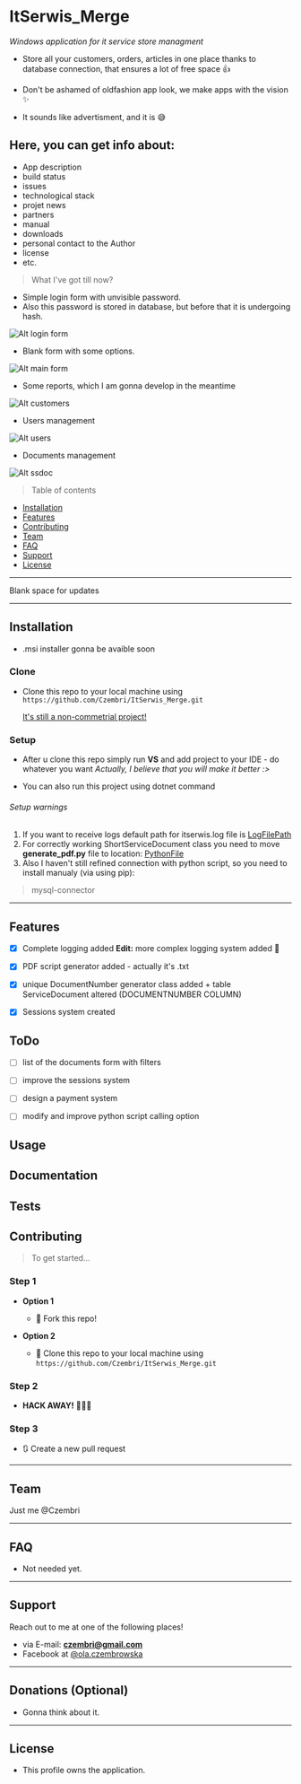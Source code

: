 # ItSerwis_Merge
<i>Windows application for it service store managment</i>

* Store all your customers, orders, articles in one place thanks to database connection, that ensures a lot of free space :+1:

* Don't be ashamed of oldfashion app look, we make apps with the vision :sparkles:

* It sounds like advertisment, and it is :sweat_smile:

## Here, you can get info about: 

- App description
- build status
- issues 
- technological stack
- projet news
- partners
- manual
- downloads
- personal contact to the Author
- license
- etc.


> What I've got till now?

* Simple login form with unvisible password.
* Also this password is stored in database, but before that it is undergoing hash.

![Alt login form](https://user-images.githubusercontent.com/57504533/90965030-b9ca7e80-e4c4-11ea-8d3f-22b4b063f337.png?raw=true "Title")

* Blank form with some options.

![Alt main form](https://user-images.githubusercontent.com/57504533/91632808-9f703380-e9e3-11ea-9b97-55051f932c7c.png?raw=true "Title")

* Some reports, which I am gonna develop in the meantime

![Alt customers](https://user-images.githubusercontent.com/57504533/91632711-e873b800-e9e2-11ea-95c8-f4f48a431aaa.png?raw=true "Title")

* Users management

![Alt users](https://user-images.githubusercontent.com/57504533/91632689-c24e1800-e9e2-11ea-8c4b-b9fb181d259e.png?raw=true "Title")

* Documents management

![Alt ssdoc](https://user-images.githubusercontent.com/57504533/91632693-d09c3400-e9e2-11ea-8ac0-e559c0585492.png?raw=true "Title")

> Table of contents

- [Installation](#installation)
- [Features](#features)
- [Contributing](#contributing)
- [Team](#team)
- [FAQ](#faq)
- [Support](#support)
- [License](#license)



--------

Blank space for updates

--------

## Installation

- .msi installer gonna be avaible soon

### Clone

- Clone this repo to your local machine using `https://github.com/Czembri/ItSerwis_Merge.git`

  <u>It's still a non-commetrial project!</u>

### Setup

- After u clone this repo simply run <b>VS</b> and add project to your IDE - do whatever you want 
<i>Actually, I believe that you will make it better :></i>

- You can also run this project using dotnet command 

###### Setup warnings

1. If you want to receive logs default path for itserwis.log file is [LogFilePath](D:/Temp/Itserwis/Log)
2. For correctly working ShortServiceDocument class you need to move **generate_pdf.py** file to location: [PythonFile](D:/Temp/Itserwis/Log)
3. Also I haven't still refined connection with python script, so you need to install manualy (via using pip): 
  > mysql-connector

---

## Features

- [x] Complete logging added **Edit:** more complex logging system added :camel:

- [x] PDF script generator added - actually it's .txt

- [x] unique DocumentNumber generator class added + table ServiceDocument altered (DOCUMENTNUMBER COLUMN)

- [x] Sessions system created


## ToDo

- [ ] list of the documents form with filters

- [ ] improve the sessions system

- [ ] design a payment system

- [ ] modify and improve python script calling option

## Usage 
## Documentation 
## Tests 


## Contributing

> To get started...

### Step 1

- **Option 1**
    - 🍴 Fork this repo!

- **Option 2**
    - 👯 Clone this repo to your local machine using `https://github.com/Czembri/ItSerwis_Merge.git`

### Step 2

- **HACK AWAY!** 🔨🔨🔨

### Step 3

- 🔃 Create a new pull request 

---

## Team

Just me @Czembri 

---

## FAQ

- Not needed yet.
    

---

## Support

Reach out to me at one of the following places!

- via E-mail: <b><a href="" target="_blank">czembri@gmail.com<a></b>
- Facebook at <a href="https://www.facebook.com/ola.czembrowska/" target="_blank">@ola.czembrowska</a>

---

## Donations (Optional)

- Gonna think about it.

---

## License

- This profile owns the application.
